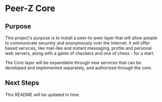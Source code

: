 # Peer-Z Core

## Purpose

This project's purpose is to install a peer-to-peer layer that will allow people to communicate securely and anonymously over the Internet. It will offer based services, like mail-like and instant messaging, profile and personal web servers, along with a game of checkers and one of chess - for a start.

The Core layer will be expandable through new services that can be developed and implemented separately, and authorized through the core.

## Next Steps

This README will be updated in time.
